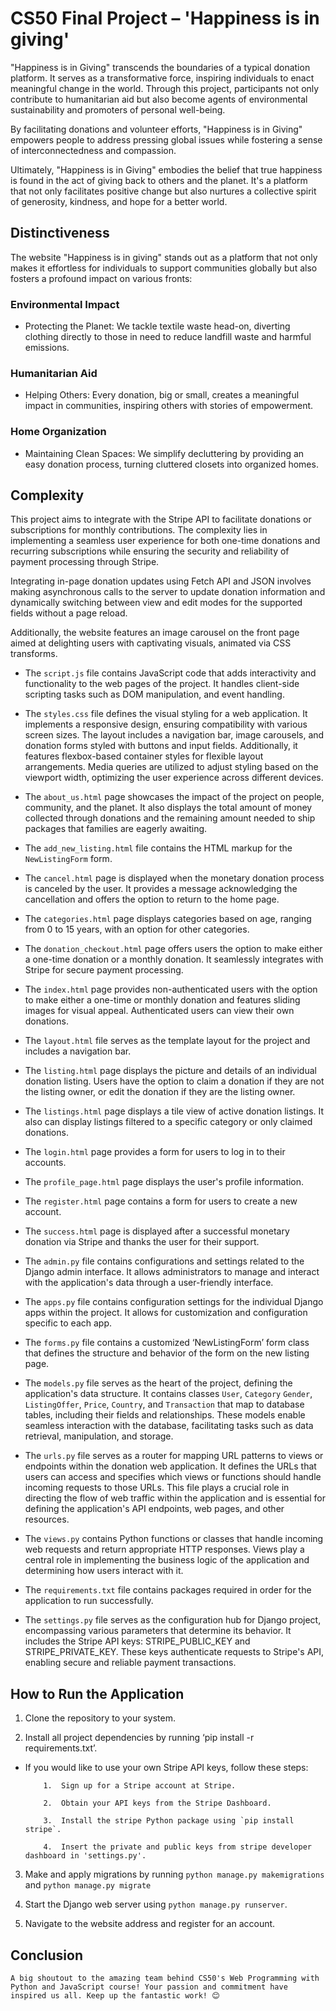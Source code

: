 # CS50 Final Project – 'Happiness is in giving'

"Happiness is in Giving" transcends the boundaries of a typical donation platform. It serves as a transformative force, inspiring individuals to enact meaningful change in the world. Through this project, participants not only contribute to humanitarian aid but also become agents of environmental sustainability and promoters of personal well-being.

By facilitating donations and volunteer efforts, "Happiness is in Giving" empowers people to address pressing global issues while fostering a sense of interconnectedness and compassion. 

Ultimately, "Happiness is in Giving" embodies the belief that true happiness is found in the act of giving back to others and the planet. It's a platform that not only facilitates positive change but also nurtures a collective spirit of generosity, kindness, and hope for a better world.

## Distinctiveness
The website "Happiness is in giving" stands out as a platform that not only makes it effortless for individuals to support communities globally but also fosters a profound impact on various fronts:

### Environmental Impact
- Protecting the Planet: We tackle textile waste head-on, diverting clothing directly to those in need to reduce landfill waste and harmful emissions.

### Humanitarian Aid

- Helping Others: Every donation, big or small, creates a meaningful impact in communities, inspiring others with stories of empowerment.

### Home Organization

- Maintaining Clean Spaces: We simplify decluttering by providing an easy donation process, turning cluttered closets into organized homes.

## Complexity
This project aims to integrate with the Stripe API to facilitate donations or subscriptions for monthly contributions. The complexity lies in implementing a seamless user experience for both one-time donations and recurring subscriptions while ensuring the security and reliability of payment processing through Stripe.

Integrating in-page donation updates using Fetch API and JSON involves making asynchronous calls to the server to update donation information and dynamically switching between view and edit modes for the supported fields without a page reload.

Additionally, the website features an image carousel on the front page aimed at delighting users with captivating visuals, animated via CSS transforms.

-  The `script.js` file contains JavaScript code that adds interactivity and functionality to the web pages of the project. It handles client-side scripting tasks such as DOM manipulation, and event handling.

- 	The `styles.css` file defines the visual styling for a web application. It implements a responsive design, ensuring compatibility with various screen sizes. The layout includes a navigation bar, image carousels, and donation forms styled with buttons and input fields. Additionally, it features flexbox-based container styles for flexible layout arrangements. Media queries are utilized to adjust styling based on the viewport width, optimizing the user experience across different devices.

- 	The `about_us.html` page showcases the impact of the project on people, community, and the planet. It also displays the total amount of money collected through donations and the remaining amount needed to ship packages that families are eagerly awaiting.

- 	The `add_new_listing.html` file contains the HTML markup for the `NewListingForm` form. 

- 	The `cancel.html` page is displayed when the monetary donation process is canceled by the user. It provides a message acknowledging the cancellation and offers the option to return to the home page.

- 	The `categories.html` page displays categories based on age, ranging from 0 to 15 years, with an option for other categories.

- 	The `donation_checkout.html` page offers users the option to make either a one-time donation or a monthly donation. It seamlessly integrates with Stripe for secure payment processing.

- 	The `index.html` page provides non-authenticated users with the option to make either a one-time or monthly donation and features sliding images for visual appeal. Authenticated users can view their own donations.

- 	The `layout.html` file serves as the template layout for the project and includes a navigation bar.

- 	The `listing.html` page displays the picture and details of an individual donation listing. Users have the option to claim a donation if they are not the listing owner, or edit the donation if they are the listing owner.

- 	The `listings.html` page displays a tile view of active donation listings. It also can display listings filtered to a specific category or only claimed donations.

- 	The `login.html` page provides a form for users to log in to their accounts.

- 	The `profile_page.html` page displays the user's profile information.

- 	The `register.html` page contains a form for users to create a new account.

- 	The `success.html` page is displayed after a successful monetary donation via Stripe and thanks the user for their support.

- 	The `admin.py` file contains configurations and settings related to the Django admin interface. It allows administrators to manage and interact with the application's data through a user-friendly interface.

- 	The `apps.py` file contains configuration settings for the individual Django apps within the project. It allows for customization and configuration specific to each app.

- 	The `forms.py` file contains a customized ‘NewListingForm’ form class that defines the structure and behavior of the form on the new listing page.

- 	The `models.py` file serves as the heart of the project, defining the application's data structure. It contains classes `User`, `Category` `Gender`, `ListingOffer`, `Price`, `Country`, and `Transaction` that map to database tables, including their fields and relationships. These models enable seamless interaction with the database, facilitating tasks such as data retrieval, manipulation, and storage. 

- 	The `urls.py` file serves as a router for mapping URL patterns to views or endpoints within the donation web application. It defines the URLs that users can access and specifies which views or functions should handle incoming requests to those URLs. This file plays a crucial role in directing the flow of web traffic within the application and is essential for defining the application's API endpoints, web pages, and other resources.

- 	The `views.py` contains Python functions or classes that handle incoming web requests and return appropriate HTTP responses. Views play a central role in implementing the business logic of the application and determining how users interact with it.

- 	The `requirements.txt` file contains packages required in order for the application to run successfully.

- The `settings.py` file serves as the configuration hub for Django project, encompassing various parameters that determine its behavior. It includes the Stripe API keys: STRIPE_PUBLIC_KEY and STRIPE_PRIVATE_KEY. These keys authenticate requests to Stripe's API, enabling secure and reliable payment transactions.

## How to Run the Application
1. Clone the repository to your system.

2. Install all project dependencies by running ‘pip install -r requirements.txt’.
- 	If you would like to use your own Stripe API keys, follow these steps:

            1.	Sign up for a Stripe account at Stripe.

            2.	Obtain your API keys from the Stripe Dashboard.

            3.	Install the stripe Python package using `pip install stripe`.

            4.	Insert the private and public keys from stripe developer dashboard in 'settings.py'.

3. Make and apply migrations by running `python manage.py makemigrations` and `python manage.py migrate`

4. Start the Django web server using `python manage.py runserver`.

5. Navigate to the website address and register for an account.

## Conclusion
    A big shoutout to the amazing team behind CS50's Web Programming with Python and JavaScript course! Your passion and commitment have inspired us all. Keep up the fantastic work! 😊
